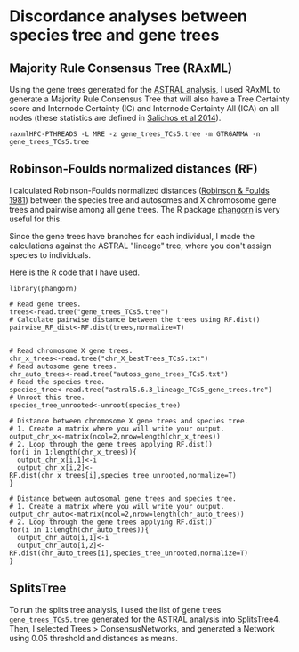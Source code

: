 # Discordance analyses between species tree and gene trees

## Majority Rule Consensus Tree (RAxML)

Using the gene trees generated for the [ASTRAL analysis](https://github.com/evochange/hare-phylogenomics/blob/master/3.species_tree_analysis/3.species_tree_analysis.md#astral), I used RAxML to generate a Majority Rule Consensus Tree that will also have a Tree Certainty score and Internode Certainty (IC) and Internode Certainty All (ICA) on all nodes (these statistics are defined in [Salichos et al 2014](https://doi.org/10.1093/molbev/msu061)).

```
raxmlHPC-PTHREADS -L MRE -z gene_trees_TCs5.tree -m GTRGAMMA -n gene_trees_TCs5.tree
```

## Robinson-Foulds normalized distances (RF)

I calculated Robinson-Foulds normalized distances ([Robinson & Foulds 1981](https://doi.org/10.1016/0025-5564(81)90043-2)) between the species tree and autosomes and X chromosome gene trees and pairwise among all gene trees. The R package [phangorn](https://github.com/KlausVigo/phangorn) is very useful for this.

Since the gene trees have branches for each individual, I made the calculations against the ASTRAL "lineage" tree, where you don't assign species to individuals.

Here is the R code that I have used. 

```
library(phangorn)

# Read gene trees.
trees<-read.tree("gene_trees_TCs5.tree")
# Calculate pairwise distance between the trees using RF.dist()
pairwise_RF_dist<-RF.dist(trees,normalize=T)


# Read chromosome X gene trees.
chr_x_trees<-read.tree("chr_X_bestTrees_TCs5.txt")
# Read autosome gene trees.
chr_auto_trees<-read.tree("autoss_gene_trees_TCs5.txt")
# Read the species tree.
species_tree<-read.tree("astral5.6.3_lineage_TCs5_gene_trees.tre")
# Unroot this tree.
species_tree_unrooted<-unroot(species_tree)

# Distance between chromosome X gene trees and species tree.
# 1. Create a matrix where you will write your output.
output_chr_x<-matrix(ncol=2,nrow=length(chr_x_trees))
# 2. Loop through the gene trees applying RF.dist()              
for(i in 1:length(chr_x_trees)){
  output_chr_x[i,1]<-i
  output_chr_x[i,2]<-RF.dist(chr_x_trees[i],species_tree_unrooted,normalize=T)
}
  
# Distance between autosomal gene trees and species tree.
# 1. Create a matrix where you will write your output.
output_chr_auto<-matrix(ncol=2,nrow=length(chr_auto_trees))
# 2. Loop through the gene trees applying RF.dist()  
for(i in 1:length(chr_auto_trees)){
  output_chr_auto[i,1]<-i
  output_chr_auto[i,2]<-RF.dist(chr_auto_trees[i],species_tree_unrooted,normalize=T)
}
```

## SplitsTree

To run the splits tree analysis, I used the list of gene trees `gene_trees_TCs5.tree` generated for the ASTRAL analysis into SplitsTree4. Then, I selected Trees > ConsensusNetworks, and generated a Network using 0.05 threshold and distances as means.
